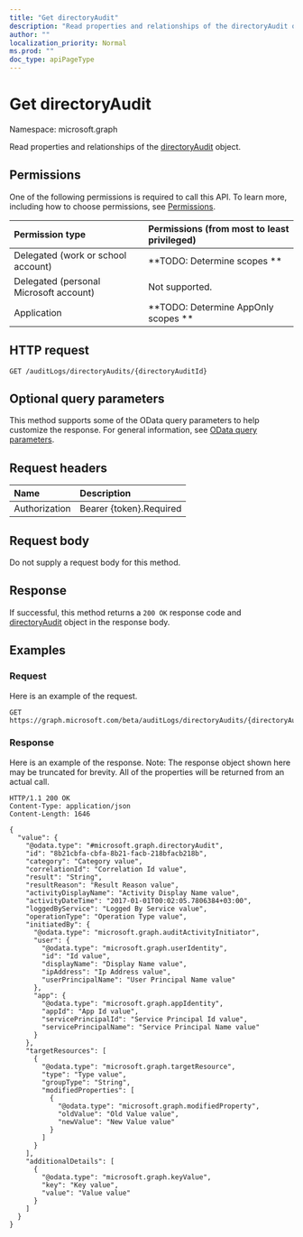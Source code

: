 ```yaml
---
title: "Get directoryAudit"
description: "Read properties and relationships of the directoryAudit object."
author: ""
localization_priority: Normal
ms.prod: ""
doc_type: apiPageType
---
```


# Get directoryAudit

Namespace: microsoft.graph

Read properties and relationships of the [directoryAudit](../resources/directoryaudit.md) object.

## Permissions
One of the following permissions is required to call this API. To learn more, including how to choose permissions, see [Permissions](/concepts/permissions-reference.md).

|Permission type|Permissions (from most to least privileged)|
|:---|:---|
|Delegated (work or school account)|**TODO: Determine scopes **|
|Delegated (personal Microsoft account)|Not supported.|
|Application|**TODO: Determine AppOnly scopes **|

## HTTP request
<!-- {
  "blockType": "ignored"
}
-->
``` http
GET /auditLogs/directoryAudits/{directoryAuditId}
```

## Optional query parameters
This method supports some of the OData query parameters to help customize the response. For general information, see [OData query parameters](/graph/query-parameters).

## Request headers
|Name|Description|
|:---|:---|
|Authorization|Bearer {token}.Required|

## Request body
Do not supply a request body for this method.

## Response
If successful, this method returns a `200 OK` response code and [directoryAudit](../resources/directoryaudit.md) object in the response body.

## Examples

### Request
Here is an example of the request.
<!-- {
  "blockType": "request",
  "name": "get_directoryaudit"
}
-->
``` http
GET https://graph.microsoft.com/beta/auditLogs/directoryAudits/{directoryAuditId}
```

### Response
Here is an example of the response. Note: The response object shown here may be truncated for brevity. All of the properties will be returned from an actual call.
<!-- {
  "blockType": "response",
  "truncated": true,
  "@odata.type": "microsoft.graph.directoryAudit"
}
-->
``` http
HTTP/1.1 200 OK
Content-Type: application/json
Content-Length: 1646

{
  "value": {
    "@odata.type": "#microsoft.graph.directoryAudit",
    "id": "8b21cbfa-cbfa-8b21-facb-218bfacb218b",
    "category": "Category value",
    "correlationId": "Correlation Id value",
    "result": "String",
    "resultReason": "Result Reason value",
    "activityDisplayName": "Activity Display Name value",
    "activityDateTime": "2017-01-01T00:02:05.7806384+03:00",
    "loggedByService": "Logged By Service value",
    "operationType": "Operation Type value",
    "initiatedBy": {
      "@odata.type": "microsoft.graph.auditActivityInitiator",
      "user": {
        "@odata.type": "microsoft.graph.userIdentity",
        "id": "Id value",
        "displayName": "Display Name value",
        "ipAddress": "Ip Address value",
        "userPrincipalName": "User Principal Name value"
      },
      "app": {
        "@odata.type": "microsoft.graph.appIdentity",
        "appId": "App Id value",
        "servicePrincipalId": "Service Principal Id value",
        "servicePrincipalName": "Service Principal Name value"
      }
    },
    "targetResources": [
      {
        "@odata.type": "microsoft.graph.targetResource",
        "type": "Type value",
        "groupType": "String",
        "modifiedProperties": [
          {
            "@odata.type": "microsoft.graph.modifiedProperty",
            "oldValue": "Old Value value",
            "newValue": "New Value value"
          }
        ]
      }
    ],
    "additionalDetails": [
      {
        "@odata.type": "microsoft.graph.keyValue",
        "key": "Key value",
        "value": "Value value"
      }
    ]
  }
}
```

